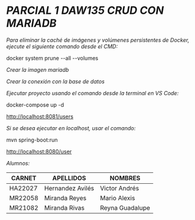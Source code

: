 # *PARCIAL 1 DAW135 CRUD CON MARIADB*

*Para eliminar la caché de imágenes y volúmenes persistentes de Docker, ejecute el siguiente comando desde el CMD:*

docker system prune --all --volumes

*Crear la imagen mariadb*

*Crear la conexión con la base de datos*

*Ejecutar proyecto usando el comando desde la terminal en VS Code:*

docker-compose up -d

[http://localhost:8081/users](http://localhost:8081/users)

*Si se desea ejecutar en localhost, usar el comando:*

mvn spring-boot:run

[http://localhost:8080/user](http://localhost:8080/users)

*Alumnos:*

| CARNET  |     APELLIDOS    |     NOMBRES     |
| ------- | ---------------- | --------------- |
| HA22027 | Hernandez Avilés | Victor Andrés   |
| MR22058 |   Miranda Reyes  | Mario Alexis    |
| MR21082 |   Miranda Rivas  | Reyna Guadalupe |

